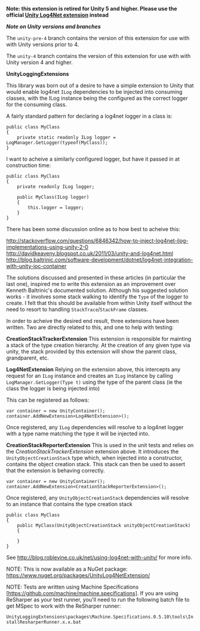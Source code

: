 **Note: this extension is retired for Unity 5 and higher. Please use the official [Unity Log4Net extension](https://github.com/unitycontainer/log4net) instead**

***Note on Unity versions and branches***

The `unity-pre-4` branch contains the version of this extension for use with with Unity versions prior to 4.

The `unity-4` branch contains the version of this extension for use with with Unity version 4 and higher.

**UnityLoggingExtensions**

This library was born out of a desire to have a simple extension to Unity that would enable log4net `ILog` dependencies to be injected into consuming classes, with the ILog instance being the configured as the correct logger for the consuming class.

A fairly standard pattern for declaring a log4net logger in a class is:

    public class MyClass
    {
        private static readonly ILog logger = LogManager.GetLogger(typeof(MyClass));
    }
    
I want to acheive a similarly configured logger, but have it passed in at construction time:

    public class MyClass
    {
        private readonly ILog logger;
        
        public MyClass(ILog logger)
        {
            this.logger = logger;
        }
    }
    
There has been some discussion online as to how best to acheive this:

http://stackoverflow.com/questions/6846342/how-to-inject-log4net-ilog-implementations-using-unity-2-0
http://davidkeaveny.blogspot.co.uk/2011/03/unity-and-log4net.html
http://blog.baltrinic.com/software-development/dotnet/log4net-integration-with-unity-ioc-container

The solutions discussed and presented in these articles (in particular the last one), inspired me to write this extension as an improvement over Kenneth Baltrinic's documented solution. Although his suggested solution works - it involves some stack walking to identify the `Type` of the logger to create. I felt that this should be available from within Unity itself without the need to resort to handling `StackTrace`/`StackFrame` classes.

In order to acheive the desired end result, three extensions have been written. Two are directly related to this, and one to help with testing:

**CreationStackTrackerExtension**
This extension is responsible for mainting a stack of the type creation hierarchy. At the creation of any given type via unity, the stack provided by this extension will show the parent class, grandparent, etc.

**Log4NetExtension**
Relying on the extension above, this intercepts any request for an `ILog` instance and creates an `ILog` instance by calling `LogManager.GetLogger(Type t)` using the type of the parent class (ie the class the logger is being injected into)

This can be registered as follows:

    var container = new UnityContainer();
    container.AddNewExtension<Log4NetExtension>();

Once registered, any `ILog` dependencies will resolve to a log4net logger with a type name matching the type it will be injected into.

**CreationStackReporterExtension**
This is used in the unit tests and relies on the _CreationStackTrackerExtension_ extension above. It introduces the `UnityObjectCreationStack` type which, when injected into a constructor, contains the object creation stack. This stack can then be used to assert that the extension is behaving correctly.

    var container = new UnityContainer();
    container.AddNewExtension<CreationStackReporterExtension>();

Once registered, any `UnityObjectCreationStack` dependencies will resolve to an instance that contains the type creation stack

    public class MyClass
    {
        public MyClass(UnityObjectCreationStack unityObjectCreationStack)
        {

        }
    }
    
See http://blog.roblevine.co.uk/net/using-log4net-with-unity/ for more info.

NOTE: This is now available as a NuGet package: 
https://www.nuget.org/packages/UnityLog4NetExtension/

NOTE: Tests are written using Machine Specifications [https://github.com/machine/machine.specifications]. If you are using ReSharper as your test runner, you'll need to run the following batch file to get MSpec to work with the ReSharper runner:

`UnityLoggingExtensions\packages\Machine.Specifications.0.5.10\tools\InstallResharperRunner.x.x.bat`
